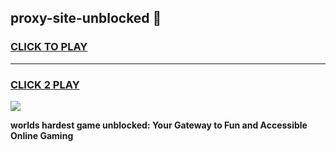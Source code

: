 
## proxy-site-unblocked 👋
<h3>
<a href="https://premium.freeplayer.one?title=proxy-site-unblocked&ref=14F">CLICK TO PLAY</a></h3>
<hr>

<h3>
<a href="https://premium.freeplayer.one?title=proxy-site-unblocked&ref=14F">CLICK 2 PLAY</a>
  
</h3>

<a href="https://premium.freeplayer.one?title=proxy-site-unblocked&ref=12F/"><img src="https://clearcache.store/games.png"></a>


**worlds hardest game unblocked: Your Gateway to Fun and Accessible Online Gaming**
